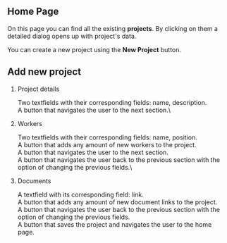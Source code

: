 ## Home Page
On this page you can find all the existing **projects**. 
By clicking on them a detailed dialog opens up with project's data.

You can create a new project using the **New Project** button.

## Add new project
1. Project details

   Two textfields with their corresponding fields: name, description.\
   A button that navigates the user to the next section.\
   

2. Workers

   Two textfields with their corresponding fields: name, position.\
   A button that adds any amount of new workers to the project.\
   A button that navigates the user to the next section.\
   A button that navigates the user back to the previous section with the option of changing the previous fields.\
   

3. Documents

   A textfield with its corresponding field: link.\
   A button that adds any amount of new document links to the project.\
   A button that navigates the user back to the previous section with the option of changing the previous fields.\
   A button that saves the project and navigates the user to the home page.
